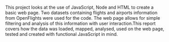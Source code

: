 This project looks at the use of JavaScript, Node and HTML to create a basic web page. Two datasets containing flights and airports information from OpenFlights were used for the code. The web page allows for simple filtering and analysis of this information with user interaction.This report covers how the data was loaded, mapped, analysed, used on the web page, tested and created with functional JavaScript in mind.